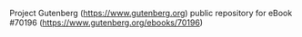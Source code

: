 Project Gutenberg (https://www.gutenberg.org) public repository for
eBook #70196 (https://www.gutenberg.org/ebooks/70196)
